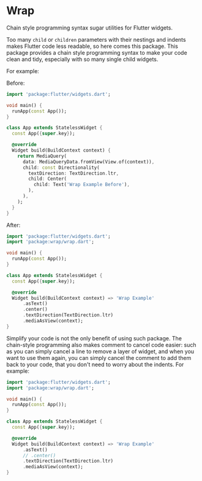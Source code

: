 # Wrap

Chain style programming syntax sugar utilities for Flutter widgets.

Too many `child` or `children` parameters with their nestings and indents makes Flutter code less readable, so here comes this package. This package provides a chain style programming syntax to make your code clean and tidy, especially with so many single child widgets.

For example:

Before:

```dart
import 'package:flutter/widgets.dart';

void main() {
  runApp(const App());
}

class App extends StatelessWidget {
  const App({super.key});

  @override
  Widget build(BuildContext context) {
    return MediaQuery(
      data: MediaQueryData.fromView(View.of(context)),
      child: const Directionality(
        textDirection: TextDirection.ltr,
        child: Center(
          child: Text('Wrap Example Before'),
        ),
      ),
    );
  }
}
```

After:

```dart
import 'package:flutter/widgets.dart';
import 'package:wrap/wrap.dart';

void main() {
  runApp(const App());
}

class App extends StatelessWidget {
  const App({super.key});

  @override
  Widget build(BuildContext context) => 'Wrap Example'
      .asText()
      .center()
      .textDirection(TextDirection.ltr)
      .mediaAsView(context);
}
```

Simplify your code is not the only benefit of using such package. The chain-style programming also makes comment to cancel code easier: such as you can simply cancel a line to remove a layer of widget, and when you want to use them again, you can simply cancel the comment to add them back to your code, that you don't need to worry about the indents. For example:

```dart
import 'package:flutter/widgets.dart';
import 'package:wrap/wrap.dart';

void main() {
  runApp(const App());
}

class App extends StatelessWidget {
  const App({super.key});

  @override
  Widget build(BuildContext context) => 'Wrap Example'
      .asText()
      // .center()
      .textDirection(TextDirection.ltr)
      .mediaAsView(context);
}
```
